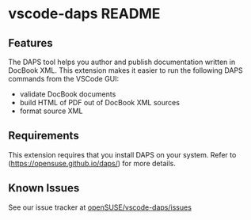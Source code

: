 # vscode-daps README

## Features

The DAPS tool helps you author and publish documentation written in DocBook XML.
This extension makes it easier to run the following DAPS commands from the
VSCode GUI:
* validate DocBook documents
* build HTML of PDF out of DocBook XML sources
* format source XML

## Requirements

This extension requires that you install DAPS on your system. Refer to
(https://opensuse.github.io/daps/) for more details.


## Known Issues

See our issue tracker at
[openSUSE/vscode-daps/issues](https://github.com/openSUSE/vscode-daps/issues)
